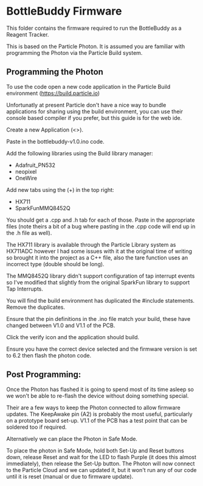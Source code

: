 # BottleBuddy Firmware

This folder contains the firmware required to run the BottleBuddy as a Reagent Tracker. 

This is based on the Particle Photon. It is assumed you are familiar with programming the Photon via the Particle Build system.


## Programming the Photon

To use the code open a new code application in the Particle Build environment (https://build.particle.io)

Unfortunatly at present Particle don't have a nice way to bundle applications for sharing using the build environment, you can use their console based compiler if you prefer, but this guide is for the web ide.

Create a new Application (<>).

Paste in the bottlebuddy-v1.0.ino code.

Add the following libraries using the Build library manager:

* Adafruit_PN532
* neopixel
* OneWire

Add new tabs using the (+) in the top right:

* HX711
* SparkFunMMQ8452Q

You should get a .cpp and .h tab for each of those. Paste in the appropriate files (note theirs a bit of a bug where pasting in the .cpp code will end up in the .h file as well).

The HX711 library is available through the Particle Library system as HX711ADC however I had some issues with it at the original time of writing so brought it into the project as a C++ file, also the tare function uses an incorrect type (double should be long). 

The MMQ8452Q library didn't support configuration of tap interrupt events so I've modified that slightly from the original SparkFun library to support Tap Interrupts.

You will find the build environment has duplicated the #include statements. Remove the duplicates.

Ensure that the pin definitions in the .ino file match your build, these have changed between V1.0 and V1.1 of the PCB.

Click the verify icon and the application should build.

Ensure you have the correct device selected and the firmware version is set to 6.2 then flash the photon code.


## Post Programming:

Once the Photon has flashed it is going to spend most of its time asleep so we won't be able to re-flash the device without doing something special. 

Their are a few ways to keep the Photon connected to allow firmware updates. The KeepAwake pin (A2) is probably the most useful, particularly on a prototype board set-up. V1.1 of the PCB has a test point that can be soldered too if required.

Alternatively we can place the Photon in Safe Mode. 

To place the photon in Safe Mode, hold both Set-Up and Reset buttons down, release Reset and wait for the LED to flash Purple (it does this almost immediately), then release the Set-Up button. The Photon will now connect to the Particle Cloud and we can updated it, but it won't run any of our code until it is reset (manual or due to firmware update).